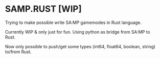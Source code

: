 # SAMP.RUST [WIP]

Trying to make possible write SA:MP gamemodes in Rust language.

Currently WIP & only just for fun. Using python as bridge from SA:MP to Rust.

Now only possible to push/get some types (int64, float64, boolean, string) to/from Rust.
